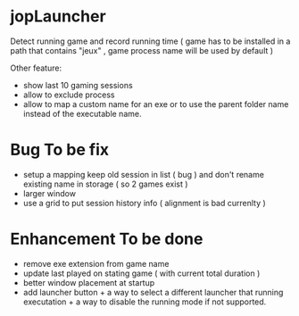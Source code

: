 # jopLauncher

Detect running game and record running time ( game has to be installed in a path that contains "jeux" , game process name will be used by default )

Other feature:
- show last 10 gaming sessions
- allow to exclude process
- allow to map a custom name for an exe or to use the parent folder name instead of the executable name.

# Bug To be fix
- setup a mapping keep old session in list ( bug ) and don't rename existing name in storage ( so 2 games exist )
- larger window
- use a grid to put session history info ( alignment is bad currenlty )

# Enhancement To be done
- remove exe extension from game name
- update last played on stating game ( with current total duration )
- better window placement at startup
- add launcher button + a way to select a different launcher that running executation + a way to disable the running mode if not supported.
